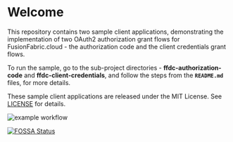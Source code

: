 # Welcome

This repository contains two sample client applications, demonstrating the implementation of two OAuth2 authorization grant flows for FusionFabric.cloud - the authorization code and the client credentials grant flows.

To run the sample, go to the sub-project directories - **ffdc-authorization-code** and **ffdc-client-credentials**, and follow the steps from the **`README.md`** files, for more details. 

These sample client applications are released under the MIT License. See [LICENSE](LICENSE) for details.


![example workflow](https://github.com/fusionfabric/ffdc-sample-springboot/actions/workflows/superlinter.yml/badge.svg)

[![FOSSA Status](https://app.fossa.com/api/projects/custom%2B24247%2Fgithub.com%2Ffusionfabric%2Fffdc-sample-springboot.svg?type=shield)](https://app.fossa.com/projects/custom%2B24247%2Fgithub.com%2Ffusionfabric%2Fffdc-sample-springboot?ref=badge_shield)





